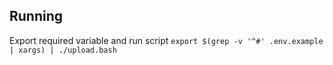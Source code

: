 ## Running

Export required variable and run script `export $(grep -v '^#' .env.example | xargs) | ./upload.bash`